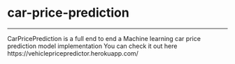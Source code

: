 # car-price-prediction
<hr>
CarPricePrediction is a full end to end a Machine learning car price prediction model implementation
You can check it out here https://vehiclepricepredictor.herokuapp.com/
